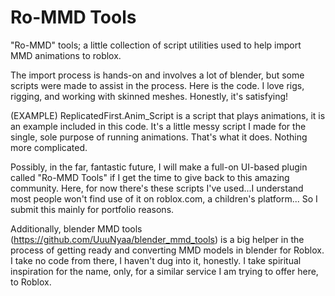 # Ro-MMD Tools

"Ro-MMD" tools; a little collection of script utilities used to help import MMD animations to roblox.

The import process is hands-on and involves a lot of blender, but some scripts were made to assist in the process. Here is the code. I love rigs, rigging, and working with skinned meshes. Honestly, it's satisfying!

(EXAMPLE) ReplicatedFirst.Anim_Script is a script that plays animations, it is an example included in this code. It's a little messy script I made for the single, sole purpose of running animations. That's what it does. Nothing more complicated.


Possibly, in the far, fantastic future, I will make a full-on UI-based plugin called "Ro-MMD Tools" if I get the time to give back to this amazing community. Here, for now there's these scripts I've used...I understand most people won't find use of it on roblox.com, a children's platform... So I submit this mainly for portfolio reasons.

Additionally, blender MMD tools (https://github.com/UuuNyaa/blender_mmd_tools) is a big helper in the process of getting ready and converting MMD models in blender for Roblox. I take no code from there, I haven't dug into it, honestly. I take spiritual inspiration for the name, only, for a similar service I am trying to offer here, to Roblox.
